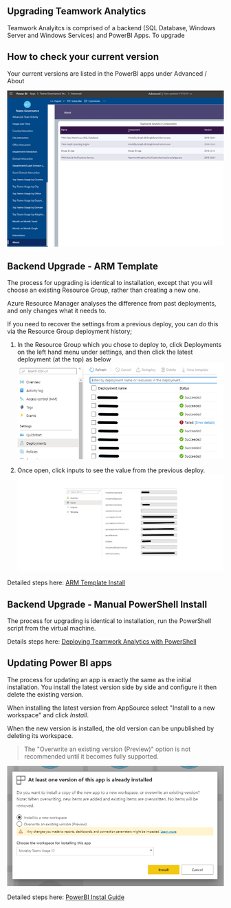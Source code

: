 ## Upgrading Teamwork Analytics

Teamwork Analyitcs is comprised of a backend (SQL Database, Windows Server and Windows Services) and PowerBI Apps. To upgrade 

## How to check your current version

Your current versions are listed in the PowerBI apps under Advanced / About

![Deployment History](images/TWAVersionNumbers.png)

## Backend Upgrade - ARM Template

The process for upgrading is identical to installation, except that you will choose an existing Resource Group, rather than creating a new one.

Azure Resource Manager analyses the difference from past deployments, and only changes what it needs to.

If you need to recover the settings from a previous deploy, you can do this via the Resource Group deployment history; 

1. In the Resource Group which you chose to deploy to, click Deployments on the left hand menu under settings, and then click the latest deployment (at the top) as below
![Deployment History](images/deployments-list.png)

2. Once open, click inputs to see the value from the previous deploy.
![Inputs](images/deployment-inputs.png)

Detailed steps here: [ARM Template Install](/twa/deploytwa.html)

## Backend Upgrade - Manual PowerShell Install

The process for upgrading is identical to installation, run the PowerShell script from the virtual machine.

Details steps here: [Deploying Teamwork Analytics with PowerShell](/twa/customDeploytwa.html)

## Updating Power BI apps

The process for updating an app is exactly the same as the initial installation. You install the latest version side by side and configure it then delete the existing version.

When installing the latest version from AppSource select "Install to a new workspace" and click _Install_.

When the new version is installed, the old version can be unpublished by deleting its workspace.

> The "Overwrite an existing version (Preview)" option is not recommended until it becomes fully supported. 

![Overwriting an app that is already installed](images/powerbi/alreadyinstalled.png)


Detailed steps here: [PowerBI Instal Guide](/twa/PowerBIAppsAdminInstallGuide.html)
